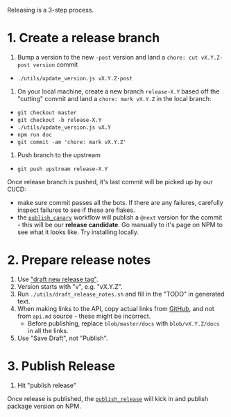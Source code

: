 Releasing is a 3-step process.

# 1. Create a release branch

1. Bump a version to the new `-post` version and land a `chore: cut vX.Y.Z-post version` commit
  - `./utils/update_version.js vX.Y.Z-post`
1. On your local machine, create a new branch `release-X.Y` based off the "cutting" commit and land a `chore: mark vX.Y.Z` in the local branch:
  - `git checkout master`
  - `git checkout -b release-X.Y`
  - `./utils/update_version.js vX.Y`
  - `npm run doc`
  - `git commit -am 'chore: mark vX.Y.Z'`
1. Push branch to the upstream
  - `git push upstream release-X.Y`

Once release branch is pushed, it's last commit will be picked up by our CI/CD:
- make sure commit passes all the bots. If there are any failures, carefully inspect failures to see if these are flakes.
- the [`publish_canary`](../../.github/workflows/publish_canary.yml) workflow will publish a `@next` version for the commit - this will be our **release candidate**. Go manually to it's page on NPM   to see what it looks like. Try installing locally.

# 2. Prepare release notes

1. Use ["draft new release tag"](https://github.com/microsoft/playwright/releases/new).
1. Version starts with "v", e.g. "vX.Y.Z".
1. Run `./utils/draft_release_notes.sh` and fill in the "TODO" in generated text.
1. When making links to the API, copy actual links from [GitHub](https://github.com/microsoft/playwright/blob/master/docs/api.md), and not from `api.md` source - these might be incorrect.
    - Before publishing, replace `blob/master/docs` with `blob/vX.Y.Z/docs` in all the links.
1. Use "Save Draft", not "Publish".

# 3. Publish Release

1. Hit "publish release"

Once release is published, the [`publish_release`](../../.github/workflows/publish_release.yml) will kick in and publish package version on NPM.

